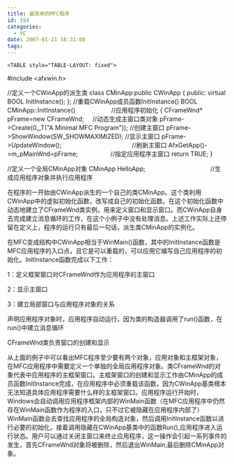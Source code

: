 ```yaml
---
title: 最简单的MFC程序
id: 194
categories:
  - VC
date: 2007-01-21 18:31:00
tags:
---
```


    <TABLE style="TABLE-LAYOUT: fixed">
<TBODY>
<TR>
<TD>
<DIV class=cnt id=blog_text>
<DIV>

#include &lt;afxwin.h&gt;

//定义一个CWinApp的派生类
class CMinApp:public CWinApp
{
public:
virtual BOOL InitInstance();
};
//重载CWinApp成员函数InitInstance()
BOOL CMinApp::InitInstance()&nbsp;&nbsp;&nbsp;&nbsp;&nbsp;&nbsp;&nbsp;&nbsp;&nbsp;&nbsp;&nbsp;&nbsp;&nbsp;&nbsp;&nbsp;&nbsp;&nbsp;&nbsp;&nbsp;&nbsp; //应用程序初始化
{
CFrameWnd* pFrame=new CFrameWnd;&nbsp;&nbsp;&nbsp;&nbsp; //动态生成主窗口类对象
pFrame-&gt;Create(0,_T("A Minimal MFC Program")); //创建主窗口
pFrame-&gt;ShowWindow(SW_SHOWMAXIMIZED); //显示主窗口
pFrame-&gt;UpdateWindow();&nbsp;&nbsp;&nbsp;&nbsp;&nbsp;&nbsp;&nbsp;&nbsp;&nbsp;&nbsp;&nbsp;&nbsp;&nbsp;&nbsp;&nbsp;&nbsp;&nbsp;&nbsp;&nbsp;&nbsp;&nbsp;&nbsp;&nbsp;&nbsp;&nbsp;&nbsp;&nbsp;&nbsp;&nbsp;&nbsp;&nbsp;&nbsp;&nbsp;&nbsp;&nbsp;&nbsp;&nbsp;&nbsp;&nbsp;&nbsp; //刷新主窗口
AfxGetApp()-&gt;m_pMainWnd=pFrame;&nbsp;&nbsp;&nbsp;&nbsp;&nbsp;&nbsp;&nbsp;&nbsp;&nbsp;&nbsp;&nbsp;&nbsp;&nbsp;&nbsp;&nbsp;&nbsp;&nbsp;&nbsp; //指定应用程序主窗口
return TRUE;
}

//定义一个全局CMinApp对象
CMinApp HelloApp;&nbsp;&nbsp;&nbsp;&nbsp;&nbsp;&nbsp;&nbsp;&nbsp;&nbsp;&nbsp;&nbsp;&nbsp;&nbsp;&nbsp;&nbsp;&nbsp;&nbsp;&nbsp;&nbsp;&nbsp;&nbsp;&nbsp;&nbsp;&nbsp;&nbsp;&nbsp;&nbsp;&nbsp;&nbsp;&nbsp;&nbsp;&nbsp;&nbsp;&nbsp;&nbsp;&nbsp;&nbsp; //生成应用程序对象并执行应用程序

在程序的一开始由CWinApp派生的一个自己的类CMinApp。这个类利用CWinApp中的虚拟初始化函数，改写成自己的初始化函数。在这个初始化函数中动态地建立了CFrameWnd类实例，用来定义窗口和显示窗口。而CWinApp自身去完成建立消息循环的工作，在这个小例子中没有处理消息。上述工作实际上还停留在定义上，程序的运行只有最后一句话，派生类CMinApp的实例化。

在MFC变成结构中CWinApp相当于WinMain()函数，其中的InitInstance函数是MFC应用程序的入口点，且它是可以重载的，可以应用它编写自己应用程序的初始化。InitInstance函数完成以下工作：

1：定义框架窗口对CFrameWnd作为应用程序的主窗口

2：显示主窗口

3：建立局部窗口与应用程序对象的关系

声明应用程序对象时，应用程序自动运行，因为类的构造器调用了run()函数，在run()中建立消息循环

CFrameWnd类负责窗口的创建和显示

从上面的例子中可以看出MFC程序至少要有两个对象，应用对象和主框架对象，在MFC应用程序中需要定义一个单独的全局应用程序对象。类CFrameWnd的对象代表中应用程序的主框架窗口。主框架窗口的创建和显示工作由CMinApp的成员函数InitInstance完成，在应用程序中必须重载该函数，因为CWinApp基类根本无法知道具体应用程序需要什么样的主框架窗口。应用程序运行开始时，Windows会自动调用应用程序框架内部的WinMain函数（在MFC应用程序中仍然存在WinMain函数作为程序的入口，只不过它被隐藏在应用程序内部了）WinMain函数会去查找应用程序的全局构造对象，然后调用InitInstance函数以进行必要的初始化，接着调用隐藏在CWinApp基类中的函数Run(),应用程序进入运行状态。用户可以通过关闭主窗口来终止应用程序，这一操作会引起一系列事件的发生，首先CFrameWnd对象将被删除，然后退出WinMain,最后删除CMinApp对象。
</DIV></DIV></TD></TR></TBODY></TABLE>
</div>